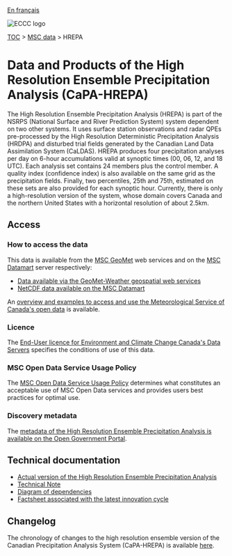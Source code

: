 [En français](readme_hrepa_fr.md)

![ECCC logo](../../img_eccc-logo.png)

[TOC](../../readme_en.md) > [MSC data](../readme_en.md) > HREPA 

# Data and Products of the High Resolution Ensemble Precipitation Analysis (CaPA-HREPA)

The High Resolution Ensemble Precipitation Analysis (HREPA) is part of the NSRPS (National Surface and River Prediction System) system dependent on two other systems. It uses surface station observations and radar QPEs pre-processed by the High Resolution Deterministic Precipitation Analysis (HRDPA) and disturbed trial fields generated by the Canadian Land Data Assimilation System (CaLDAS). HREPA produces four precipitation analyses per day on 6-hour accumulations valid at synoptic times (00, 06, 12, and 18 UTC). Each analysis set contains 24 members plus the control member. A quality index (confidence index) is also available on the same grid as the precipitation fields. Finally, two percentiles, 25th and 75th, estimated on these sets are also provided for each synoptic hour. Currently, there is only a high-resolution version of the system, whose domain covers Canada and the northern United States with a horizontal resolution of about 2.5km.

## Access

### How to access the data

This data is available from the [MSC GeoMet](https://eccc-msc.github.io/open-data/msc-geomet/readme_en/) web services and on the [MSC Datamart](../../msc-datamart/readme_en.md) server respectively:

* [Data available via the GeoMet-Weather geospatial web services](https://eccc-msc.github.io/open-data/msc-geomet/readme_en/)
* [NetCDF data available on the MSC Datamart](readme_hrepa-datamart_en.md) 

An [overview and examples to access and use the Meteorological Service of Canada's open data](../../usage/readme_en.md) is available.

### Licence

The [End-User licence for Environment and Climate Change Canada's Data Servers](../../licence/readme_en.md) specifies the conditions of use of this data.

### MSC Open Data Service Usage Policy

The [MSC Open Data Service Usage Policy](../../usage-policy/readme_en.md) determines what constitutes an acceptable use of MSC Open Data services and provides users best practices for optimal use.

### Discovery metadata

The [metadata of the High Resolution Ensemble Precipitation Analysis is available on the Open Government Portal](https://open.canada.ca/data/en/dataset/62c5f03f-8f03-466a-960a-88fbc5882c11).

## Technical documentation

* [Actual version of the High Resolution Ensemble Precipitation Analysis](https://collaboration.cmc.ec.gc.ca/cmc/CMOI/product_guide/docs/tech_specifications/tech_specifications_HREPA_e.pdf)
* [Technical Note](https://collaboration.cmc.ec.gc.ca/cmc/cmoi/product_guide/docs/lib/technote_capa_hrepa_e.pdf)
* [Diagram of dependencies](https://collaboration.cmc.ec.gc.ca/cmc/cmos/public_doc/msc-data/nwep-dependency-diagrams/system_NSRPS-HREPA_en.svg)
* [Factsheet associated with the latest innovation cycle](https://collaboration.cmc.ec.gc.ca/cmc/cmoi/product_guide/docs/fact_sheets/factsheet_hrepa_e.pdf)

## Changelog

The chronology of changes to the high resolution ensemble version of the Canadian Precipitation Analysis System (CaPA-HREPA) is available [here](changelog_hrepa_en.md).
